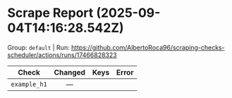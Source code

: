 # Scrape Report (2025-09-04T14:16:28.542Z)

Group: `default`  |  Run: https://github.com/AlbertoRoca96/scraping-checks-scheduler/actions/runs/17466828323

| Check | Changed | Keys | Error |
|---|:---:|:--|:--|
| `example_h1` | — |  |  |
